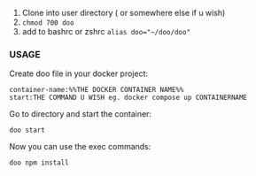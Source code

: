 1. Clone into user directory ( or somewhere else if u wish)
2. `chmod 700 doo`
3. add to bashrc or zshrc `alias doo="~/doo/doo"`

### USAGE

Create doo file in your docker project:

```
container-name:%%THE DOCKER CONTAINER NAME%%
start:THE COMMAND U WISH eg. docker compose up CONTAINERNAME
```

Go to directory and start the container:

`doo start`

Now you can use the exec commands:

`doo npm install`
